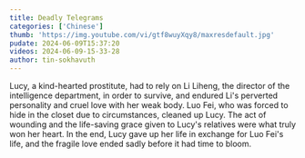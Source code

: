```yaml
---
title: Deadly Telegrams
categories: ['Chinese']
thumb: 'https://img.youtube.com/vi/gtf8wuyXqy8/maxresdefault.jpg'
pudate: 2024-06-09T15:37:20
videos: 2024-06-09-15-33-28
author: tin-sokhavuth
---
```

Lucy, a kind-hearted prostitute, had to rely on Li Liheng, the director of the intelligence department, in order to survive, and endured Li's perverted personality and cruel love with her weak body. Luo Fei, who was forced to hide in the closet due to circumstances, cleaned up Lucy. The act of wounding and the life-saving grace given to Lucy's relatives were what truly won her heart. In the end, Lucy gave up her life in exchange for Luo Fei's life, and the fragile love ended sadly before it had time to bloom.